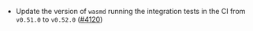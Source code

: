 - Update the version of `wasmd` running the integration tests in the CI from `v0.51.0`
  to `v0.52.0` ([\#4120](https://github.com/informalsystems/hermes/issues/4120))